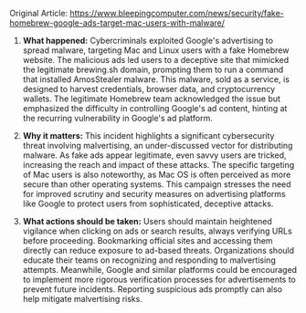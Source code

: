 Original Article: https://www.bleepingcomputer.com/news/security/fake-homebrew-google-ads-target-mac-users-with-malware/

1) **What happened:** Cybercriminals exploited Google's advertising to spread malware, targeting Mac and Linux users with a fake Homebrew website. The malicious ads led users to a deceptive site that mimicked the legitimate brewing.sh domain, prompting them to run a command that installed AmosStealer malware. This malware, sold as a service, is designed to harvest credentials, browser data, and cryptocurrency wallets. The legitimate Homebrew team acknowledged the issue but emphasized the difficulty in controlling Google's ad content, hinting at the recurring vulnerability in Google's ad platform.

2) **Why it matters:** This incident highlights a significant cybersecurity threat involving malvertising, an under-discussed vector for distributing malware. As fake ads appear legitimate, even savvy users are tricked, increasing the reach and impact of these attacks. The specific targeting of Mac users is also noteworthy, as Mac OS is often perceived as more secure than other operating systems. This campaign stresses the need for improved scrutiny and security measures on advertising platforms like Google to protect users from sophisticated, deceptive attacks.

3) **What actions should be taken:** Users should maintain heightened vigilance when clicking on ads or search results, always verifying URLs before proceeding. Bookmarking official sites and accessing them directly can reduce exposure to ad-based threats. Organizations should educate their teams on recognizing and responding to malvertising attempts. Meanwhile, Google and similar platforms could be encouraged to implement more rigorous verification processes for advertisements to prevent future incidents. Reporting suspicious ads promptly can also help mitigate malvertising risks.